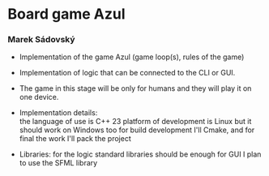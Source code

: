 # Board game Azul

### Marek Sádovský

- Implementation of the game Azul (game loop(s), rules of the game)
- Implementation of logic that can be connected to the CLI or GUI.
- The game in this stage will be only for humans and they will play it on one device.
- Implementation details:  
    the language of use is C++ 23
    platform of development is Linux but it should work on Windows too
    for build development I'll Cmake, and for final the work I'll pack the project

- Libraries: 
    for the logic standard libraries should be enough
    for GUI I plan to use the SFML library


